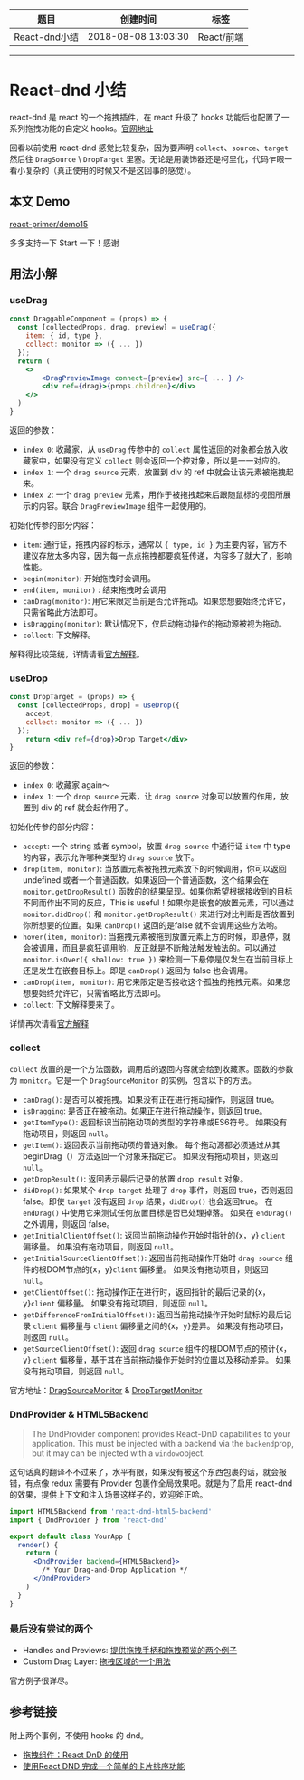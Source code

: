 | 题目          | 创建时间            | 标签       |
| ------------- | ------------------- | ---------- |
| React-dnd小结 | 2018-08-08 13:03:30 | React/前端 |

------

# React-dnd 小结

react-dnd 是 react 的一个拖拽插件，在 react 升级了 hooks 功能后也配置了一系列拖拽功能的自定义 hooks。[官网地址](https://github.com/react-dnd/react-dnd/)

回看以前使用 react-dnd 感觉比较复杂，因为要声明 `collect`、`source`、`target` 然后往 `DragSource` \ `DropTarget` 里塞。无论是用装饰器还是柯里化，代码乍眼一看小复杂的（真正使用的时候又不是这回事的感觉）。

## 本文 Demo 

[react-primer/demo15](https://github.com/Coyeah/react-primer/tree/master/demo15)

多多支持一下 Start 一下！感谢

## 用法小解

### useDrag

```jsx
const DraggableComponent = (props) => {
  const [collectedProps, drag, preview] = useDrag({
    item: { id, type },
    collect: monitor => ({ ... })
  });
  return (
    <>
    	<DragPreviewImage connect={preview} src={ ... } />
    	<div ref={drag}>{props.children}</div>
  	</>
  )
}
```

返回的参数：

+ `index 0`: 收藏家，从 `useDrag` 传参中的 `collect` 属性返回的对象都会放入收藏家中，如果没有定义 `collect` 则会返回一个控对象，所以是一一对应的。
+ `index 1`: 一个 `drag source` 元素，放置到 div 的 ref 中就会让该元素被拖拽起来。
+ `index 2`: 一个 `drag preview` 元素，用作于被拖拽起来后跟随鼠标的视图所展示的内容。联合 `DragPreviewImage` 组件一起使用的。

初始化传参的部分内容：

+ `item`: 通行证，拖拽内容的标示，通常以 `{ type, id }` 为主要内容，官方不建议存放太多内容，因为每一点点拖拽都要疯狂传递，内容多了就大了，影响性能。
+ `begin(monitor)`: 开始拖拽时会调用。
+ `end(item, monitor)` : 结束拖拽时会调用
+ `canDrag(monitor)`: 用它来限定当前是否允许拖动。如果您想要始终允许它，只需省略此方法即可。 
+ `isDragging(monitor)`: 默认情况下，仅启动拖动操作的拖动源被视为拖动。
+ `collect`: 下文解释。

解释得比较笼统，详情请看[官方解释](https://react-dnd.github.io/react-dnd/docs/api/use-drag)。

### useDrop

```jsx
const DropTarget = (props) => {
  const [collectedProps, drop] = useDrop({
    accept,
    collect: monitor => ({ ... })
  });
    return <div ref={drop}>Drop Target</div>
}
```

返回的参数：

+ `index 0`: 收藏家 again～
+ `index 1`: 一个 `drop source` 元素，让 `drag source` 对象可以放置的作用，放置到 div 的 ref 就会起作用了。

初始化传参的部分内容：

+ `accept`: 一个 string 或者 symbol，放置 `drag source` 中通行证  `item` 中 type 的内容，表示允许哪种类型的 `drag source` 放下。
+ `drop(item, monitor)`: 当放置元素被拖拽元素放下的时候调用，你可以返回 undefined 或者一个普通函数。如果返回一个普通函数，这个结果会在 `monitor.getDropResult()` 函数的的结果呈现。如果你希望根据接收到的目标不同而作出不同的反应，This is useful！如果你是嵌套的放置元素，可以通过 `monitor.didDrop()` 和 `monitor.getDropResult()` 来进行对比判断是否放置到你所想要的位置。如果 `canDrop()` 返回的是false 就不会调用这些方法哟。
+ `hover(item, monitor)`: 当拖拽元素被拖到放置元素上方的时候，即悬停，就会被调用，而且是疯狂调用哟，反正就是不断触法触发触法的。可以通过 `monitor.isOver({ shallow: true })` 来检测一下悬停是仅发生在当前目标上还是发生在嵌套目标上。即是 `canDrop()` 返回为 false 也会调用。
+ `canDrop(item, monitor)`: 用它来限定是否接收这个孤独的拖拽元素。如果您想要始终允许它，只需省略此方法即可。
+ `collect`: 下文解释要来了。 

详情再次请看[官方解释](https://react-dnd.github.io/react-dnd/docs/api/use-drop)

### collect

`collect` 放置的是一个方法函数，调用后的返回内容就会给到收藏家。函数的参数为 `monitor`。它是一个 `DragSourceMonitor` 的实例，包含以下的方法。

+ `canDrag()`: 是否可以被拖拽。如果没有正在进行拖动操作，则返回 true。
+ `isDragging`: 是否正在被拖动。如果正在进行拖动操作，则返回 true。
+ `getItemType()`: 返回标识当前拖动项的类型的字符串或ES6符号。 如果没有拖动项目，则返回 `null`。
+ `getItem()`: 返回表示当前拖动项的普通对象。 每个拖动源都必须通过从其beginDrag（）方法返回一个对象来指定它。 如果没有拖动项目，则返回 `null`。
+ `getDropResult()`: 返回表示最后记录的放置 `drop result` 对象。
+ `didDrop()`: 如果某个 `drop target` 处理了 `drop` 事件，则返回 true，否则返回 false。即使 `target` 没有返回 `drop` 结果，`didDrop()` 也会返回true。 在 `endDrag()` 中使用它来测试任何放置目标是否已处理掉落。 如果在 `endDrag()` 之外调用，则返回 false。
+ `getInitialClientOffset()`: 返回当前拖动操作开始时指针的{x，y} `client` 偏移量。 如果没有拖动项目，则返回 `null`。
+ `getInitialSourceClientOffset()`: 返回当前拖动操作开始时 `drag source` 组件的根DOM节点的{x，y}`client` 偏移量。 如果没有拖动项目，则返回 `null`。
+ `getClientOffset()`: 拖动操作正在进行时，返回指针的最后记录的{x，y}`client` 偏移量。 如果没有拖动项目，则返回 `null`。
+ `getDifferenceFromInitialOffset()`: 返回当前拖动操作开始时鼠标的最后记录 `client` 偏移量与 `client` 偏移量之间的{x，y}差异。 如果没有拖动项目，则返回 `null`。
+ `getSourceClientOffset()`: 返回 `drag source` 组件的根DOM节点的预计{x，y} `client` 偏移量，基于其在当前拖动操作开始时的位置以及移动差异。 如果没有拖动项目，则返回 `null`。

官方地址：[DragSourceMonitor](https://react-dnd.github.io/react-dnd/docs/api/drag-source-monitor) & [DropTargetMonitor](https://react-dnd.github.io/react-dnd/docs/api/drop-target-monitor)

### DndProvider & HTML5Backend

> The DndProvider component provides React-DnD capabilities to your application. This must be injected with a backend via the `backend`prop, but it may can be injected with a `window`object.

这句话真的翻译不不过来了，水平有限，如果没有被这个东西包裹的话，就会报错，有点像 redux 需要有 Provider 包裹作全局效果吧。就是为了启用 react-dnd 的效果，提供上下文和注入场景这样子的，欢迎斧正哈。

```jsx
import HTML5Backend from 'react-dnd-html5-backend'
import { DndProvider } from 'react-dnd'

export default class YourApp {
  render() {
    return (
      <DndProvider backend={HTML5Backend}>
        /* Your Drag-and-Drop Application */
      </DndProvider>
    )
  }
}
```

### 最后没有尝试的两个

+ Handles and Previews: [提供拖拽手柄和拖拽预览的两个例子](https://react-dnd.github.io/react-dnd/examples/customize/handles-and-previews)
+ Custom Drag Layer: [拖拽区域的一个用法](https://react-dnd.github.io/react-dnd/examples/drag-around/custom-drag-layer)

官方例子很详尽。

## 参考链接

附上两个事例，不使用 hooks 的 dnd。

- [拖拽组件：React DnD 的使用](https://juejin.im/post/5aebbdedf265da0ba469a56f)
- [使用React DND 完成一个简单的卡片排序功能](https://juejin.im/post/5aebbdedf265da0ba469a56f)

